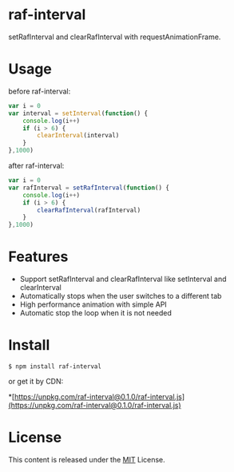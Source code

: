 # raf-interval

setRafInterval and clearRafInterval with requestAnimationFrame.

# Usage

before raf-interval:

```js
var i = 0
var interval = setInterval(function() {
    console.log(i++)
    if (i > 6) {
        clearInterval(interval)
    }
},1000)
```

after raf-interval:

```js
var i = 0
var rafInterval = setRafInterval(function() {
    console.log(i++)
    if (i > 6) {
        clearRafInterval(rafInterval)
    }
},1000)
```

# Features

* Support setRafInterval and clearRafInterval like setInterval and clearInterval
* Automatically stops when the user switches to a different tab
* High performance animation with simple API
* Automatic stop the loop when it is not needed 

# Install 

```
$ npm install raf-interval
```

or get it by CDN:

*[https://unpkg.com/raf-interval@0.1.0/raf-interval.js](https://unpkg.com/raf-interval@0.1.0/raf-interval.js)


# License

This content is released under the [MIT](http://opensource.org/licenses/MIT) License.
